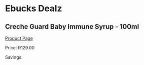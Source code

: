 
# Ebucks Dealz
## Creche Guard Baby Immune Syrup - 100ml
[Product Page](https://www.ebucks.com/web/shop/productSelected.do?prodId=1186046681&catId=1133291653)

Price: R129.00

Savings: 


	